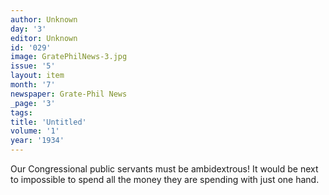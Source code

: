 ```yaml
---
author: Unknown
day: '3'
editor: Unknown
id: '029'
image: GratePhilNews-3.jpg
issue: '5'
layout: item
month: '7'
newspaper: Grate-Phil News
_page: '3'
tags:
title: 'Untitled'
volume: '1'
year: '1934'
---
```

Our Congressional public servants
must be ambidextrous! It would be next
to impossible to spend all the money
they are spending with just one hand.